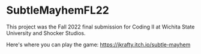# SubtleMayhemFL22
This project was the Fall 2022 final submission for Coding II at Wichita State University and Shocker Studios.

Here's where you can play the game: https://jkrafty.itch.io/subtle-mayhem
